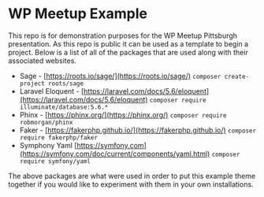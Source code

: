# WP Meetup Example

This repo is for demonstration purposes for the WP Meetup Pittsburgh presentation. As this repo is public it can be used as a template to begin a project. Below is a list of all of the packages that are used along with their associated websites.

* Sage - [https://roots.io/sage/](https://roots.io/sage/) `composer create-project roots/sage`
* Laravel Eloquent - [https://laravel.com/docs/5.6/eloquent](https://laravel.com/docs/5.6/eloquent) `composer require illuminate/database:5.6.*`
* Phinx - [https://phinx.org/](https://phinx.org/) `composer require robmorgan/phinx`
* Faker - [https://fakerphp.github.io/](https://fakerphp.github.io/) `composer require fakerphp/faker`
* Symphony Yaml [https://symfony.com](https://symfony.com/doc/current/components/yaml.html) `composer require symfony/yaml`

The above packages are what were used in order to put this example theme together if you would like to experiment with them in your own installations. 
